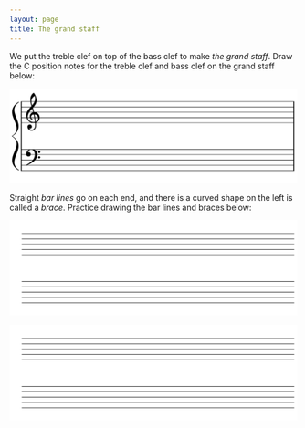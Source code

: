 ```yaml
---
layout: page
title: The grand staff
---
```


We put the treble clef on top of the bass clef to make *the grand staff*.  Draw
the C position notes for the treble clef and bass clef on the grand staff below:

![](the-grand-staff-1.svg)

Straight *bar lines* go on each end, and there is a curved shape on the left is
called a *brace*.  Practice drawing the bar lines and braces below:

![](blank-grand-staff-1.svg)


![](blank-grand-staff-1.svg)
